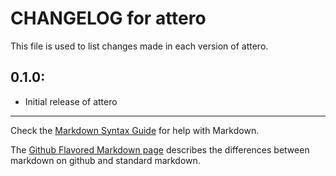 # CHANGELOG for attero

This file is used to list changes made in each version of attero.

## 0.1.0:

* Initial release of attero

- - -
Check the [Markdown Syntax Guide](http://daringfireball.net/projects/markdown/syntax) for help with Markdown.

The [Github Flavored Markdown page](http://github.github.com/github-flavored-markdown/) describes the differences between markdown on github and standard markdown.
